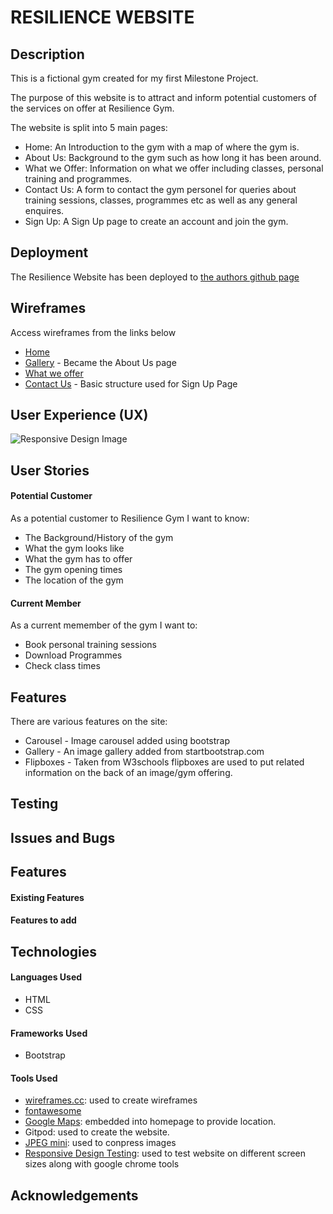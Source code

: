 # RESILIENCE WEBSITE
## Description

This is a fictional gym created for my first Milestone Project.

The purpose of this website is to attract and inform potential customers of the services on offer at Resilience Gym.

The website is split into 5 main pages:

- Home: An Introduction to the gym with a map of where the gym is.
- About Us: Background to the gym such as how long it has been around.
- What we Offer: Information on what we offer including classes, personal training and programmes.
- Contact Us: A form to contact the gym personel for queries about training sessions, classes, programmes etc as well as any general enquires.
- Sign Up: A Sign Up page to create an account and join the gym.

## Deployment

The Resilience Website has been deployed to [the authors github page](https://github.com/ShaunWard/Milestone-Project-One)

## Wireframes

Access wireframes from the links below

- [Home](https://wireframe.cc/8a3TTu)
- [Gallery](https://wireframe.cc/2hAhTz) - Became the About Us page
- [What we offer](https://wireframe.cc/CQMoWn)
- [Contact Us](https://wireframe.cc/ljCIyF) - Basic structure used for Sign Up Page

## User Experience (UX)

![Responsive Design Image](https://github.com/ShaunWard/Milestone-Project-One/blob/master/images/responsive-design-image.png?raw=true)

## User Stories

#### Potential Customer

As a potential customer to Resilience Gym I want to know:
- The Background/History of the gym
- What the gym looks like
- What the gym has to offer
- The gym opening times
- The location of the gym

#### Current Member

As a current memember of the gym I want to:
- Book personal training sessions
- Download Programmes
- Check class times

## Features

There are various features on the site:

- Carousel - Image carousel added using bootstrap
- Gallery - An image gallery added from startbootstrap.com
- Flipboxes - Taken from W3schools flipboxes are used to put related information on the back of an image/gym offering.

## Testing

## Issues and Bugs

## Features

#### Existing Features

#### Features to add

## Technologies

#### Languages Used
- HTML
- CSS

#### Frameworks Used
- Bootstrap

#### Tools Used
- [wireframes.cc](https://wireframe.cc/): used to create wireframes
- [fontawesome](https://fontawesome.com/icons?d=gallery)
- [Google Maps](https://www.google.com/maps): embedded into homepage to provide location.
- Gitpod: used to create the website.
- [JPEG mini](https://www.jpegmini.com/): used to conpress images
- [Responsive Design Testing](http://ami.responsivedesign.is/): used to test website on different screen sizes along with google chrome tools

## Acknowledgements
